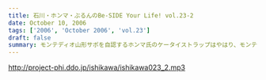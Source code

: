 ```yaml
---
title: 石川・ホンマ・ぶるんのBe-SIDE Your Life! vol.23-2
date: October 10, 2006
tags: ['2006', 'October 2006', 'vol.23']
draft: false
summary: モンテディオ山形サポを自認するホンマ氏のケータイストラップはやはり、モンテディオモデルだった．．．そんなホンマさんはやはり本日も遅刻．．．いったい全員がビシッと揃って時間キッカリで始まることはあるのだろうか、この番組わ・・・・NAMAE
---
```


http://project-phi.ddo.jp/ishikawa/ishikawa023_2.mp3
